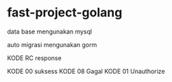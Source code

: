# fast-project-golang

data base mengunakan mysql 

auto migrasi mengunakan gorm 

KODE RC response 

KODE 00 suksess
KODE 08 Gagal
KODE 01 Unauthorize
